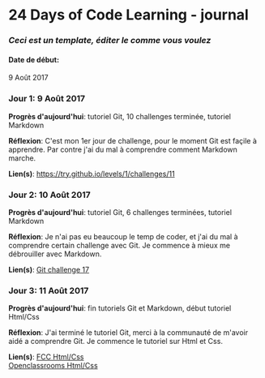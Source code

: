 # 24 Days of Code Learning - journal

### _Ceci est un template, éditer le comme vous voulez_

#### Date de début:
9 Août 2017

### Jour 1: 9 Août 2017

**Progrès d'aujourd'hui**: tutoriel Git, 10 challenges terminée, tutoriel Markdown

**Réflexion**: C'est mon 1er jour de challenge, pour le moment Git est façile à apprendre. Par contre j'ai du mal à comprendre comment Markdown marche.

**Lien(s)**: https://try.github.io/levels/1/challenges/11

### Jour 2: 10 Août 2017

**Progrès d'aujourd'hui**: tutoriel Git, 6 challenges terminées, tutoriel Markdown

**Réflexion**: Je n'ai pas eu beaucoup le temp de coder, et j'ai du mal à comprendre certain challenge avec Git. Je commence à mieux me débrouiller avec Markdown.

**Lien(s)**: [Git challenge 17](https://try.github.io/levels/1/challenges/17)

### Jour 3: 11 Août 2017

**Progrès d'aujourd'hui**: fin tutoriels Git et Markdown, début tutoriel Html/Css

**Réflexion**: J'ai terminé le tutoriel Git, merci à la communauté de m'avoir aidé a comprendre Git. Je commence le tutoriel sur Html et Css.

**Lien(s)**: [FCC Html/Css](https://www.freecodecamp.org/challenges/size-your-images)  
[Openclassrooms Html/Css](https://openclassrooms.com/courses/apprenez-a-creer-votre-site-web-avec-html5-et-css3/les-images-18)
